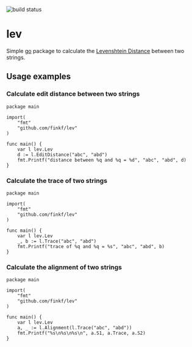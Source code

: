 ![build status](https://travis-ci.org/finkf/lev.svg?branch=master)
# lev
Simple [go](https://golang.org) package to calculate the
[Levenshtein Distance](https://en.wikipedia.org/wiki/Levenshtein_distance)
between two strings.

## Usage examples
### Calculate edit distance between two strings
```golang
package main

import(
	"fmt"
	"github.com/finkf/lev"
)

func main() {
	var l lev.Lev
	d := l.EditDistance("abc", "abd")
	fmt.Printf("distance between %q and %q = %d", "abc", "abd", d)
}
```

### Calculate the trace of two strings
```golang
package main

import(
	"fmt"
	"github.com/finkf/lev"
)

func main() {
	var l lev.Lev
	_, b := l.Trace("abc", "abd")
	fmt.Printf("trace of %q and %q = %s", "abc", "abd", b)
}
```

### Calculate the alignment of two strings
```golang
package main

import(
	"fmt"
	"github.com/finkf/lev"
)

func main() {
	var l lev.Lev
	a, _ := l.Alignment(l.Trace("abc", "abd"))
	fmt.Printf("%s\n%s\n%s\n", a.S1, a.Trace, a.S2)
}
```
